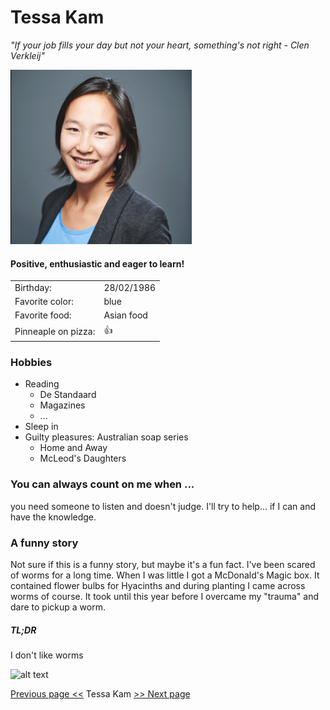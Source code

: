 # Tessa Kam

*"If your job fills your day but not your heart, something's not right - Clen Verkleij"*

![image](TessaKam_LR.png)

#### Positive, enthusiastic and eager to learn!
|||
|--- | ---|
|Birthday:|28/02/1986|
|Favorite color:| blue
|Favorite food:|Asian food |
|Pinneaple on pizza:| :+1:
### Hobbies
* Reading
    * De Standaard
    * Magazines
    * ...
* Sleep in
* Guilty pleasures: Australian soap series
    * Home and Away
    * McLeod's Daughters

### You can always count on me when ...
you need someone to listen and doesn't judge. 
I'll try to help... if I can and have the knowledge.

### A funny story
Not sure if this is a funny story, but maybe it's a fun fact.
I've been scared of worms for a long time. When I was little I got a McDonald's Magic box. It contained flower bulbs for Hyacinths and during planting I came across worms of course. It took until this year before I overcame my "trauma" and dare to pickup a worm.

##### TL;DR
I don't like worms

![alt text](https://media.giphy.com/media/20H2mb2XvpncDGsdXj/giphy.gif)


[Previous page <<](https://github.com/nikkizol/markdown-challenge) Tessa Kam [>> Next page](https://github.com/victoriasof/markdown-challenge)

